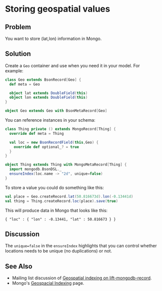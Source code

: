 
Storing geospatial values
=========================

Problem
-------

You want to store (lat,lon) information in Mongo.

Solution
--------

Create a `Geo` container and use when you need it in your model. For example:

```scala
class Geo extends BsonRecord[Geo] {
  def meta = Geo

  object lat extends DoubleField(this)
  object lon extends DoubleField(this)
}

object Geo extends Geo with BsonMetaRecord[Geo]
```

You can reference instances in your schema:

```scala
class Thing private () extends MongoRecord[Thing] {
  override def meta = Thing

  val loc = new BsonRecordField(this,Geo) {
    override def optional_? = true
  }
}

object Thing extends Thing with MongoMetaRecord[Thing] {
  import mongodb.BsonDSL._
  ensureIndex(loc.name -> "2d", unique=false)
}
```

To store a value you could do something like this:

```scala
val place = Geo.createRecord.lat(50.816673d).lon(-0.13441d)
val thing = Thing.createRecord.loc(place).save(true)
```

This will produce data in Mongo that looks like this:

```
{ "loc" : { "lon" : -0.13441, "lat" : 50.816673 } }
```


Discussion
----------

The `unique=false` in the `ensureIndex` highlights that you can control whether locations needs to be unique (no duplications) or not.


See Also
--------

* Mailing list discussion of [Geospatial indexing on lift-mongodb-record](https://groups.google.com/d/topic/liftweb/qTCry26wfOc/discussion).
* Mongo's [Geospacial Indexing](http://www.mongodb.org/display/DOCS/Geospatial+Indexing) page.



